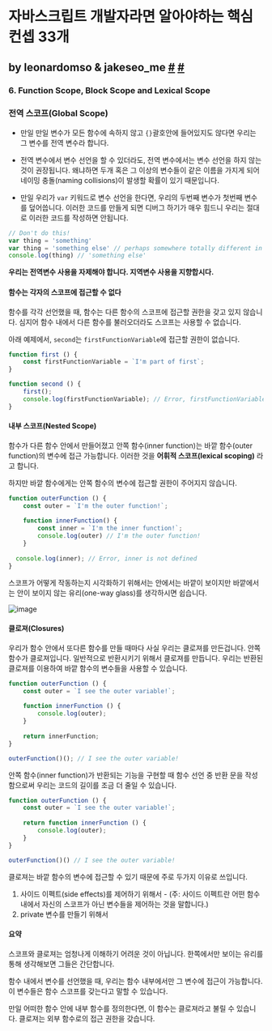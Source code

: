 # 자바스크립트 개발자라면 알아야하는 핵심 컨셉 33개 

## by leonardomso & jakeseo_me [#](https://github.com/leonardomso/33-js-concepts) [#](https://velog.io/@jakeseo_me/자바스크립트-개발자라면-알아야-할-33가지-개념-6-함수와-블록-스코프-번역-dijuhrub1x)

### 6. Function Scope, Block Scope and Lexical Scope

### 전역 스코프(Global Scope)

* 만일 만일 변수가 모든 함수에 속하지 않고 `{}`괄호안에 들어있지도 않다면 우리는 그 변수를 전역 변수라 합니다.

* 전역 변수에서 변수 선언을 할 수 있더라도, 전역 변수에서는 변수 선언을 하지 않는 것이 권장됩니다. 왜냐하면 두개 혹은 그 이상의 변수들이 같은 이름을 가지게 되어 네이밍 충돌(naming collisions)이 발생할 확률이 있기 때문입니다.

* 만일 우리가 `var` 키워드로 변수 선언을 한다면, 우리의 두번째 변수가 첫번째 변수를 덮어씁니다. 이러한 코드를 만들게 되면 디버그 하기가 매우 힘드니 우리는 절대로 이러한 코드를 작성하면 안됩니다.

```javascript
// Don't do this!
var thing = 'something'
var thing = 'something else' // perhaps somewhere totally different in your code
console.log(thing) // 'something else'
```

**우리는 전역변수 사용을 자제해야 합니다. 지역변수 사용을 지향합시다.**



#### 함수는 각자의 스코프에 접근할 수 없다

함수를 각각 선언했을 때, 함수는 다른 함수의 스코프에 접근할 권한을 갖고 있지 않습니다. 심지어 함수 내에서 다른 함수를 불러오더라도 스코프는 사용할 수 없습니다.

아래 예제에서, `second`는 `firstFunctionVariable`에 접근할 권한이 없습니다.

```javascript
function first () {
	const firstFunctionVariable = `I'm part of first`;
}

function second () {
	first();
	console.log(firstFunctionVariable); // Error, firstFunctionVariable is not defined
}
```



#### 내부 스코프(Nested Scope)

함수가 다른 함수 안에서 만들어졌고 안쪽 함수(inner function)는 바깥 함수(outer function)의 변수에 접근 가능합니다. 이러한 것을 **어휘적 스코프(lexical scoping)** 라고 합니다.

하지만 바깥 함수에게는 안쪽 함수의 변수에 접근할 권한이 주어지지 않습니다.

```javascript
function outerFunction () {
	const outer = `I'm the outer function!`;
    
    function innerFunction() {
    	const inner = `I'm the inner function!`;
        console.log(outer) // I'm the outer function!
    }
  
  console.log(inner); // Error, inner is not defined
}
```



스코프가 어떻게 작동하는지 시각화하기 위해서는 안에서는 바깥이 보이지만 바깥에서는 안이 보이지 않는 유리(one-way glass)를 생각하시면 쉽습니다.

![image](https://user-images.githubusercontent.com/24728385/105340544-5edab600-5c21-11eb-8d9b-8354e44913cf.png)

#### 클로져(Closures)

우리가 함수 안에서 또다른 함수를 만들 때마다 사실 우리는 클로져를 만든겁니다. 안쪽 함수가 클로져입니다. 일반적으로 반환시키기 위해서 클로져를 만듭니다. 우리는 반환된 클로져를 이용하여 바깥 함수의 변수들을 사용할 수 있습니다.

```javascript
function outerFunction () {
	const outer = `I see the outer variable!`;
    
    function innerFunction () {
    	console.log(outer);
    }
  
  	return innerFunction;
}

outerFunction()(); // I see the outer variable!
```

안쪽 함수(inner function)가 반환되는 기능을 구현할 때 함수 선언 중 반환 문을 작성함으로써 우리는 코드의 길이를 조금 더 줄일 수 있습니다.

```javascript
function outerFunction () {
	const outer = `I see the outer variable!`;
    
    return function innerFunction () {
    	console.log(outer);
    }
}

outerFunction()() // I see the outer variable!
```



클로져는 바깥 함수의 변수에 접근할 수 있기 때문에 주로 두가지 이유로 쓰입니다.

1. 사이드 이펙트(side effects)를 제어하기 위해서
   \- (주: 사이드 이펙트란 어떤 함수 내에서 자신의 스코프가 아닌 변수들을 제어하는 것을 말합니다.)
2. private 변수를 만들기 위해서



#### 요약

스코프와 클로져는 엄청나게 이해하기 어려운 것이 아닙니다. 한쪽에서만 보이는 유리를 통해 생각해보면 그들은 간단합니다.

함수 내에서 변수를 선언했을 때, 우리는 함수 내부에서만 그 변수에 접근이 가능합니다. 이 변수들은 함수 스코프를 갖는다고 말할 수 있습니다.

만일 어떠한 함수 안에 내부 함수를 정의한다면, 이 함수는 클로져라고 불릴 수 있습니다. 클로져는 외부 함수로의 접근 권한을 갖습니다.